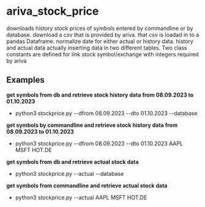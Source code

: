 # ariva_stock_price

downloads history stock prices of symbols entered by commandline or by database. 
download a csv that is provided by ariva. that csv is loadad in to a pandas Dataframe. 
normalize date for either actual or history data. 
history and actual data actually inserting data in two different tables. 
Two class constants are defined for link stock symbol/exchange with integers required by ariva

## Examples

**get symbols from db and retrieve stock history data from 08.09.2023 to 01.10.2023**
+ python3 stockprice.py --dfrom 08.09.2023 --dto 01.10.2023 --database

**get symbols by commandline and retrieve stock history data from 08.09.2023 to 01.10.2023**
+ python3 stockprice.py --dfrom 08.09.2023 --dto 01.10.2023 AAPL MSFT HOT.DE

**get symbols from db and retrieve actual stock data**
+ python3 stockprice.py --actual --database

**get symbols from commandline and retrieve actual stock data**
+ python3 stockprice.py --actual AAPL MSFT HOT.DE
